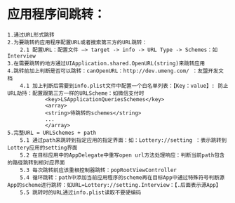 #  应用程序间跳转：
    1.通过URL形式跳转
    2.为要跳转的应用程序配置URL或者搜索第三方的URL跳转：
        2.1 配置URL：配置文件 —> target -> info -> URL Type -> Schemes：如Interview
    3.在需要跳转的地方通过UIApplication.shared.OpenURL(string)来跳转应用
    4.跳转前加上判断是否可以跳转：canOpenURL：http://dev.umeng.com/ ：友盟开发文档
        4.1 加上判断后需要到info.plist文件中配置一个白名单列表：【Key：value】: 防止URL劫持：配置跟第三方一样的URLScheme：如微信支付时
                <key>LSApplicationQueriesSchemes</key>
                <array>
                <string>待跳转的schemes</string>
                ...
                </array>
    5.完整URL = URLSchemes + path
        5.1 通过path来跳转到指定应用的指定界面：如：Lottery://setting ：表示跳转到Lottery应用的setting界面
        5.2 在目标应用中的AppDelegate中重写open url方法处理响应：判断当前path包含的路径跳转到相对应界面
        5.3 每次跳转前应该重根控制器跳转：popRootViewController
        5.4 循环跳转：path中添加当前应用程序的scheme再在目标App中通过特殊符号判断源App的scheme进行跳转：如URL=Lottery://setting.Interview：【.后面表示源App】
        5.5 跳转时的URL通过info.plist读取不要硬编码

